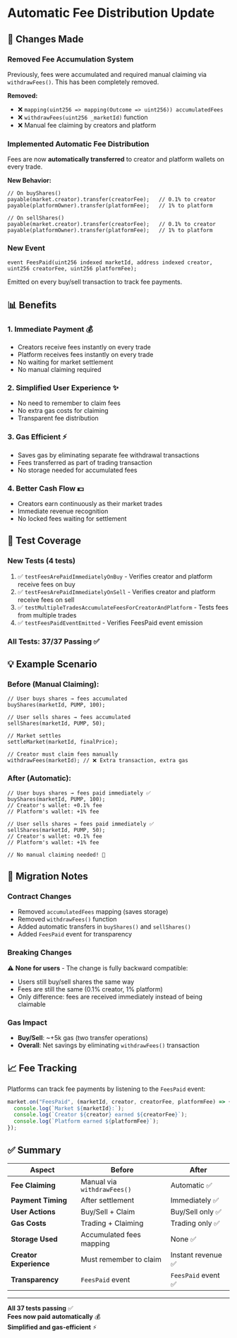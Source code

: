 # Automatic Fee Distribution Update

## 🎯 Changes Made

### Removed Fee Accumulation System
Previously, fees were accumulated and required manual claiming via `withdrawFees()`. This has been completely removed.

**Removed:**
- ❌ `mapping(uint256 => mapping(Outcome => uint256)) accumulatedFees`
- ❌ `withdrawFees(uint256 _marketId)` function
- ❌ Manual fee claiming by creators and platform

### Implemented Automatic Fee Distribution

Fees are now **automatically transferred** to creator and platform wallets on every trade.

**New Behavior:**
```solidity
// On buyShares()
payable(market.creator).transfer(creatorFee);   // 0.1% to creator
payable(platformOwner).transfer(platformFee);   // 1% to platform

// On sellShares()
payable(market.creator).transfer(creatorFee);   // 0.1% to creator
payable(platformOwner).transfer(platformFee);   // 1% to platform
```

### New Event
```solidity
event FeesPaid(uint256 indexed marketId, address indexed creator, uint256 creatorFee, uint256 platformFee);
```
Emitted on every buy/sell transaction to track fee payments.

## 📊 Benefits

### 1. **Immediate Payment** 💰
- Creators receive fees instantly on every trade
- Platform receives fees instantly on every trade
- No waiting for market settlement
- No manual claiming required

### 2. **Simplified User Experience** ✨
- No need to remember to claim fees
- No extra gas costs for claiming
- Transparent fee distribution

### 3. **Gas Efficient** ⚡
- Saves gas by eliminating separate fee withdrawal transactions
- Fees transferred as part of trading transaction
- No storage needed for accumulated fees

### 4. **Better Cash Flow** 💵
- Creators earn continuously as their market trades
- Immediate revenue recognition
- No locked fees waiting for settlement

## 🧪 Test Coverage

### New Tests (4 tests)
1. ✅ `testFeesArePaidImmediatelyOnBuy` - Verifies creator and platform receive fees on buy
2. ✅ `testFeesArePaidImmediatelyOnSell` - Verifies creator and platform receive fees on sell
3. ✅ `testMultipleTradesAccumulateFeesForCreatorAndPlatform` - Tests fees from multiple trades
4. ✅ `testFeesPaidEventEmitted` - Verifies FeesPaid event emission

### All Tests: 37/37 Passing ✅

## 💡 Example Scenario

### Before (Manual Claiming):
```solidity
// User buys shares → fees accumulated
buyShares(marketId, PUMP, 100);

// User sells shares → fees accumulated
sellShares(marketId, PUMP, 50);

// Market settles
settleMarket(marketId, finalPrice);

// Creator must claim fees manually
withdrawFees(marketId); // ❌ Extra transaction, extra gas
```

### After (Automatic):
```solidity
// User buys shares → fees paid immediately ✅
buyShares(marketId, PUMP, 100);
// Creator's wallet: +0.1% fee
// Platform's wallet: +1% fee

// User sells shares → fees paid immediately ✅
sellShares(marketId, PUMP, 50);
// Creator's wallet: +0.1% fee
// Platform's wallet: +1% fee

// No manual claiming needed! 🎉
```

## 🔄 Migration Notes

### Contract Changes
- Removed `accumulatedFees` mapping (saves storage)
- Removed `withdrawFees()` function
- Added automatic transfers in `buyShares()` and `sellShares()`
- Added `FeesPaid` event for transparency

### Breaking Changes
⚠️ **None for users** - The change is fully backward compatible:
- Users still buy/sell shares the same way
- Fees are still the same (0.1% creator, 1% platform)
- Only difference: fees are received immediately instead of being claimable

### Gas Impact
- **Buy/Sell**: ~+5k gas (two transfer operations)
- **Overall**: Net savings by eliminating `withdrawFees()` transaction

## 📈 Fee Tracking

Platforms can track fee payments by listening to the `FeesPaid` event:

```javascript
market.on("FeesPaid", (marketId, creator, creatorFee, platformFee) => {
  console.log(`Market ${marketId}:`);
  console.log(`Creator ${creator} earned ${creatorFee}`);
  console.log(`Platform earned ${platformFee}`);
});
```

## ✅ Summary

| Aspect | Before | After |
|--------|--------|-------|
| **Fee Claiming** | Manual via `withdrawFees()` | Automatic ✅ |
| **Payment Timing** | After settlement | Immediately ✅ |
| **User Actions** | Buy/Sell + Claim | Buy/Sell only ✅ |
| **Gas Costs** | Trading + Claiming | Trading only ✅ |
| **Storage Used** | Accumulated fees mapping | None ✅ |
| **Creator Experience** | Must remember to claim | Instant revenue ✅ |
| **Transparency** | `FeesPaid` event | `FeesPaid` event ✅ |

---

**All 37 tests passing** ✅  
**Fees now paid automatically** 💰  
**Simplified and gas-efficient** ⚡
